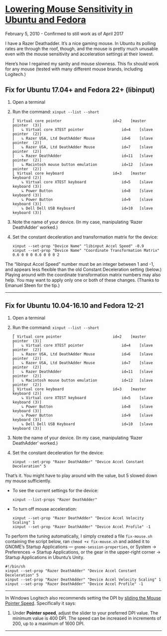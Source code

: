 



# [Lowering Mouse Sensitivity in Ubuntu and Fedora](https://patrickmn.com/aside/lowering-gaming-mouse-sensitivity-in-ubuntu-9-10/)

February 5, 2010 - Confirmed to still work as of April 2017

I have a Razer Deathadder. It’s a nice gaming mouse. In Ubuntu its  polling rates are through the roof, though, and the mouse is pretty much unusable even with the mouse sensitivity and acceleration settings at  their lowest.

Here’s how I regained my sanity and mouse slowness. This fix should  work for any mouse (tested with many different mouse brands, including Logitech.)

## Fix for Ubuntu 17.04+ and Fedora 22+ (libinput)

1. Open a terminal

2. Run the command: `xinput --list --short`

   ```
   ⎡ Virtual core pointer                    	id=2	[master pointer  (3)]
   ⎜   ↳ Virtual core XTEST pointer              	id=4	[slave  pointer  (2)]
   ⎜   ↳ Razer USA, Ltd DeathAdder Mouse         	id=6	[slave  pointer  (2)]
   ⎜   ↳ Razer USA, Ltd DeathAdder Mouse         	id=7	[slave  pointer  (2)]
   ⎜   ↳ Razer DeathAdder                        	id=11	[slave  pointer  (2)]
   ⎜   ↳ Macintosh mouse button emulation        	id=12	[slave  pointer  (2)]
   ⎣ Virtual core keyboard                   	id=3	[master keyboard (2)]
       ↳ Virtual core XTEST keyboard             	id=5	[slave  keyboard (3)]
       ↳ Power Button                            	id=8	[slave  keyboard (3)]
       ↳ Power Button                            	id=9	[slave  keyboard (3)]
       ↳ Dell Dell USB Keyboard                  	id=10	[slave  keyboard (3)]
   ```

3. Note the name of your device. (In my case, manipulating ‘Razer DeathAdder’ worked.)

4. Set the constant deceleration and transformation matrix for the device:

   ```
   xinput --set-prop "Device Name" "libinput Accel Speed" -0.9
   xinput --set-prop "Device Name" "Coordinate Transformation Matrix" 0.6 0 0 0 0.6 0 0 0 2
   ```

The “libinput Accel Speed” number must be an integer between 1 and  -1, and appears less flexible than the old Constant Deceleration setting (below.) Playing around with the coordinate transformation matrix  numbers may also help. You may want to apply only one or both of these  changes. (Thanks to Emanuel Steen for the tip.)

------

## Fix for Ubuntu 10.04-16.10 and Fedora 12-21

1. Open a terminal

2. Run the command: `xinput --list --short`

   ```
   ⎡ Virtual core pointer                    	id=2	[master pointer  (3)]
   ⎜   ↳ Virtual core XTEST pointer              	id=4	[slave  pointer  (2)]
   ⎜   ↳ Razer USA, Ltd DeathAdder Mouse         	id=6	[slave  pointer  (2)]
   ⎜   ↳ Razer USA, Ltd DeathAdder Mouse         	id=7	[slave  pointer  (2)]
   ⎜   ↳ Razer DeathAdder                        	id=11	[slave  pointer  (2)]
   ⎜   ↳ Macintosh mouse button emulation        	id=12	[slave  pointer  (2)]
   ⎣ Virtual core keyboard                   	id=3	[master keyboard (2)]
       ↳ Virtual core XTEST keyboard             	id=5	[slave  keyboard (3)]
       ↳ Power Button                            	id=8	[slave  keyboard (3)]
       ↳ Power Button                            	id=9	[slave  keyboard (3)]
       ↳ Dell Dell USB Keyboard                  	id=10	[slave  keyboard (3)]
   ```

3. Note the name of your device. (In my case, manipulating ‘Razer DeathAdder’ worked.)

4. Set the constant deceleration for the device:

   ```
   xinput --set-prop "Razer DeathAdder" "Device Accel Constant Deceleration" 5
   ```

That’s it. You might have to play around with the value, but 5 slowed down my mouse sufficiently.

- To see the current settings for the device:

  ```
  xinput --list-props "Razer DeathAdder"
  ```

- To turn off mouse acceleration:

  ```
  xinput --set-prop "Razer DeathAdder" "Device Accel Velocity Scaling" 1
  xinput --set-prop "Razer DeathAdder" "Device Accel Profile" -1
  ```

To perform the tuning automatically, I simply created a file `fix-mouse.sh` containing the script below, ran `chmod +x fix-mouse.sh` and added it to GNOME’s Startup Applications — `gnome-session-properties`, or System -> Preferences -> Startup Applications, or the gear in  the upper-right corner -> Startup Applications in Ubuntu’s Unity.

```
#!/bin/sh
xinput --set-prop "Razer DeathAdder" "Device Accel Constant Deceleration" 5
xinput --set-prop "Razer DeathAdder" "Device Accel Velocity Scaling" 1
xinput --set-prop "Razer DeathAdder" "Device Accel Profile" -1
```

---

In Windows Logitech also recommends setting the DPI by [sliding the Mouse Pointer Speed](http://support.logitech.com/en_us/article/Set-MX-Master-mouse-sensitivity-and-pointer-speed-with-Logitech-Options?product=a0qi0000006Njj9AAC). Specifically it says:

1. Under **Pointer speed**, adjust the slider to your  preferred DPI value. The minimum value is 400 DPI. The speed can be  increased in increments of 200, up to a maximum of 1600 DPI.

------